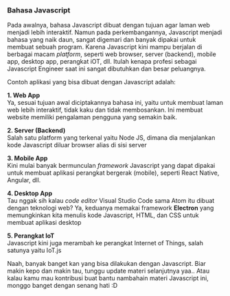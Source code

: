 ### Bahasa Javascript

Pada awalnya, bahasa Javascript dibuat dengan tujuan agar laman web menjadi lebih interaktif. Namun pada perkembangannya, Javascript menjadi bahasa yang naik daun, sangat digemari dan banyak dipakai untuk membuat sebuah program. Karena Javascript kini mampu berjalan di berbagai macam _platform_, seperti web browser, server (backend), mobile app, desktop app, perangkat iOT, dll. Itulah kenapa profesi sebagai Javascript Engineer saat ini sangat dibutuhkan dan besar peluangnya.

Contoh aplikasi yang bisa dibuat dengan Javascript adalah:

**1. Web App**<br>
Ya, sesuai tujuan awal diciptakannya bahasa ini, yaitu untuk membuat laman web lebih interaktif, tidak kaku dan tidak membosankan. Ini membuat website memiliki pengalaman pengguna yang semakin baik.

**2. Server (Backend)**<br>
Salah satu platform yang terkenal yaitu Node JS, dimana dia menjalankan kode Javascript diluar browser alias di sisi server

**3. Mobile App**<br>
Kini mulai banyak bermunculan _framework_ Javascript yang dapat dipakai untuk membuat aplikasi perangkat bergerak (mobile), seperti React Native, Angular, dll.

**4. Desktop App**<br>
Tau nggak sih kalau _code editor_ Visual Studio Code sama Atom itu dibuat dengan teknologi web?
Ya, keduanya memakai framework **Electron** yang memungkinkan kita menulis kode Javascript, HTML, dan CSS untuk membuat aplikasi desktop

**5. Perangkat IoT**<br>
Javascript kini juga merambah ke perangkat Internet of Things, salah satunya yaitu IoT.js

Naah, banyak banget kan yang bisa dilakukan dengan Javascript. Biar makin kepo dan makin tau, tunggu update materi selanjutnya yaa..
Atau kalau kamu mau kontribusi buat bantu nambahain materi Javascript ini, monggo banget dengan senang hati :D
